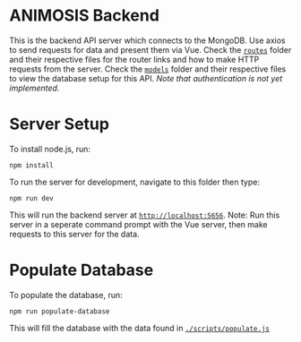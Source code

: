 # ANIMOSIS Backend

This is the backend API server which connects to the MongoDB. Use axios to send requests for data and present them via Vue.
Check the [```routes```](./routes) folder and their respective files for the router links and how to make HTTP requests from the server. Check the [```models```](./models) folder and their respective files to view the database setup for this API. *Note that authentication is not yet implemented.*

# Server Setup

To install node.js, run:
```
npm install
```

To run the server for development, navigate to this folder then type:
```
npm run dev
```

This will run the backend server at [```http://localhost:5656```](http://localhost:5656).
Note: Run this server in a seperate command prompt with the Vue server, then make requests to this server for the data.

# Populate Database

To populate the database, run:
```
npm run populate-database
```
This will fill the database with the data found in [```./scripts/populate.js```](./scripts/populate.js)

